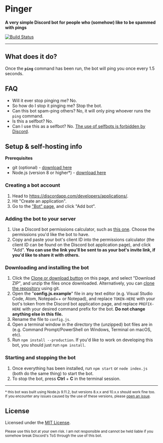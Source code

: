 # Pinger

**A very simple Discord bot for people who (somehow) like to be spammed with pings**

[![Build Status](https://travis-ci.org/suvanl/Pinger.svg?branch=master)](https://travis-ci.org/suvanl/Pinger)

----------

## What does it do?
Once the **`ping`** command has been run, the bot will ping you once every 1.5 seconds.

## FAQ
- Will it ever stop pinging me? No. 
- So how do I stop it pinging me? Stop the bot.
- Can this bot spam-ping others? No, it will only ping whoever runs the `ping` command.
- Is this a selfbot? No.
- Can I use this as a selfbot? No. [The use of selfbots is forbidden by Discord](https://support.discordapp.com/hc/en-us/articles/115002192352).

## Setup & self-hosting info
**Prerequisites**
- git (optional) - [download here](https://git-scm.com/downloads)
- Node.js (version 8 or higher*) - [download here](https://nodejs.org/en/)

### Creating a bot account
1. Head to https://discordapp.com/developers/applications/.
2. Hit "Create an application".
3. Go to the ["Bot" page](https://vgy.me/M8axSa.png), and click "Add bot".

### Adding the bot to your server
1. Use a Discord bot permissions calculator, such as [this one](https://finitereality.github.io/permissions-calculator/?v=0). Choose the permissions you'd like the bot to have.
2. Copy and paste your bot's client ID into the permissions calculator (the client ID can be found on the Discord bot application page), and click "Add". **You can use the link you'll be sent to as your bot's invite link, if you'd like to share it with others.**

### Downloading and installing the bot
1. Click the [Clone or download button](https://vgy.me/nSL8xK.png) on this page, and select "Download ZIP", and unzip the files once downloaded. Alternatively, you can [clone the repository](https://help.github.com/articles/cloning-a-repository/) using git.
2. Open the "**config.js.example**" file in any text editor (e.g. Visual Studio Code, Atom, Notepad++ or Notepad), and replace `TOKEN-HERE` with your bot's token from the Discord bot application page, and replace `PREFIX-HERE` with your desired command prefix for the bot. **Do not change anything else in this file.**
3. Rename the file to `config.js`.
4. Open a terminal window in the directory the (unzipped) bot files are in (e.g. Command Prompt/PowerShell on Windows, Terminal on macOS, etc).
5. Run `npm install --production`. If you'd like to work on developing this bot, you should just run `npm install`.

### Starting and stopping the bot
1. Once everything has been installed, run `npm start` or `node index.js` (both do the same thing) to start the bot.
2. To stop the bot, press **Ctrl** + **C** in the terminal session.

----------

<sup>* this bot was built using Node.js 9.11.2, but versions 8.x.x and 10.x.x should work fine too. If you encounter any issues caused by the use of these versions, please [open an issue](https://github.com/suvanl/Pinger/issues).</sup>

## License
Licensed under the [MIT License](https://github.com/suvanl/Pinger/blob/master/LICENSE).

<sup>Please use this bot at your own risk. I am not responsible and cannot be held liable if you somehow break Discord's ToS through the use of this bot.</sup>